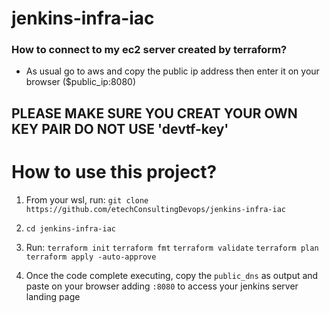 # jenkins-infra-iac

### How to connect to my ec2 server created by terraform?
- As usual go to aws and copy the public ip address then enter it on your browser ($public_ip:8080)

## PLEASE MAKE SURE YOU CREAT YOUR OWN KEY PAIR DO NOT USE 'devtf-key'

# How to use this project?
1. From your wsl, run:
   `git clone https://github.com/etechConsultingDevops/jenkins-infra-iac`
2. `cd jenkins-infra-iac`
3. Run:
   `terraform init`
   `terraform fmt`
   `terraform validate`
   `terraform plan`
   `terraform apply -auto-approve`

4. Once the code complete executing, copy the `public_dns` as output and paste on your browser adding `:8080` to access your jenkins server landing page
